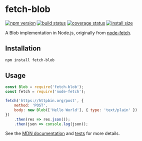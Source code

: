 # fetch-blob

[![npm version][npm-image]][npm-url]
[![build status][travis-image]][travis-url]
[![coverage status][codecov-image]][codecov-url]
[![install size][install-size-image]][install-size-url]

A Blob implementation in Node.js, originally from [node-fetch](https://github.com/node-fetch/node-fetch).

## Installation

```sh
npm install fetch-blob
```

## Usage

```js
const Blob = require('fetch-blob');
const fetch = require('node-fetch');

fetch('https://httpbin.org/post', {
    method: 'POST',
    body: new Blob(['Hello World'], { type: 'text/plain' })
})
    .then(res => res.json());
    .then(json => console.log(json));
```

See the [MDN documentation](https://developer.mozilla.org/en-US/docs/Web/API/Blob) and [tests](https://github.com/node-fetch/fetch-blob/blob/master/test.js) for more details.

[npm-image]: https://flat.badgen.net/npm/v/fetch-blob
[npm-url]: https://www.npmjs.com/package/fetch-blob
[travis-image]: https://flat.badgen.net/travis/node-fetch/fetch-blob
[travis-url]: https://travis-ci.org/node-fetch/fetch-blob
[codecov-image]: https://flat.badgen.net/codecov/c/github/node-fetch/fetch-blob/master
[codecov-url]: https://codecov.io/gh/node-fetch/fetch-blob
[install-size-image]: https://flat.badgen.net/packagephobia/install/fetch-blob
[install-size-url]: https://packagephobia.now.sh/result?p=fetch-blob
